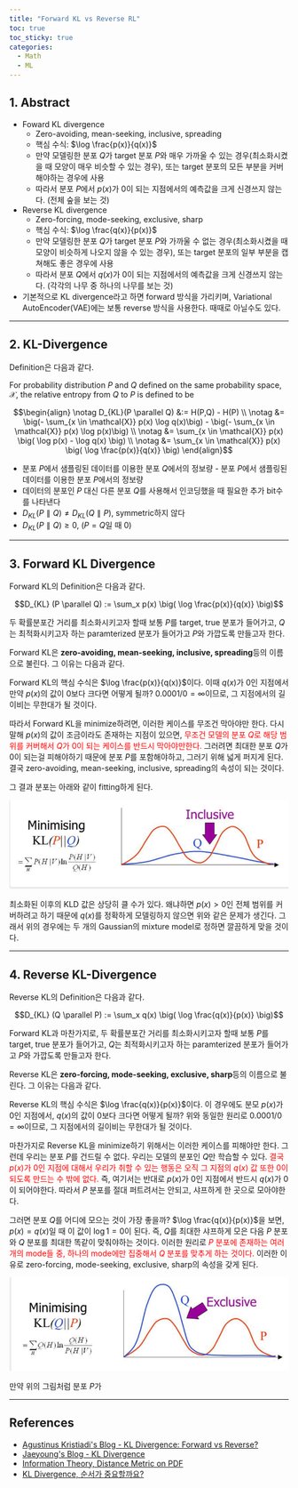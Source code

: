 ```yaml
---
title: "Forward KL vs Reverse RL"
toc: true
toc_sticky: true
categories:
  - Math
  - ML
---
```


## 1. Abstract

- Foward KL divergence
  - Zero-avoiding, mean-seeking, inclusive, spreading
  - 핵심 수식: $\log \frac{p(x)}{q(x)}$
  - 만약 모델링한 분포 $Q$가 target 분포 $P$와 매우 가까울 수 있는 경우(최소화시켰을 때 모양이 매우 비슷할 수 있는 경우), 또는 target 분포의 모든 부분을 커버해야하는 경우에 사용
  - 따라서 분포 $P$에서 $p(x)$가 0이 되는 지점에서의 예측값을 크게 신경쓰지 않는다. (전체 숲을 보는 것)
- Reverse KL divergence
  - Zero-forcing, mode-seeking, exclusive, sharp
  - 핵심 수식: $\log \frac{q(x)}{p(x)}$
  - 만약 모델링한 분포 $Q$가 target 분포 $P$와 가까울 수 없는 경우(최소화시켰을 때 모양이 비슷하게 나오지 않을 수 있는 경우), 또는 target 분포의 일부 부분을 캡쳐해도 좋은 경우에 사용
  - 따라서 분포 $Q$에서 $q(x)$가 0이 되는 지점에서의 예측값을 크게 신경쓰지 않는다. (각각의 나무 중 하나의 나무를 보는 것)
- 기본적으로 KL divergence라고 하면 forward 방식을 가리키며, Variational AutoEncoder(VAE)에는 보통 reverse 방식을 사용한다. 때때로 아닐수도 있다.

---

## 2. KL-Divergence

Definition은 다음과 같다.

For probability distribution $P$ and $Q$ defined on the same probability space, $\mathcal{X}$, the relative entropy from $Q$ to $P$ is defined to be

$$\begin{align} \notag D_{KL}(P \parallel Q) &:= H(P,Q) - H(P)
\\ \notag &= \big(- \sum_{x \in \mathcal{X}} p(x) \log q(x)\big) - \big(- \sum_{x \in \mathcal{X}} p(x) \log p(x)\big)
\\ \notag &= \sum_{x \in \mathcal{X}} p(x) \big( \log p(x) - \log q(x) \big)
\\ \notag &= \sum_{x \in \mathcal{X}} p(x) \big( \log \frac{p(x)}{q(x)} \big)
\end{align}$$

- 분포 $P$에서 샘플링된 데이터를 이용한 분포 $Q$에서의 정보량 - 분포 $P$에서 샘플링된 데이터를 이용한 분포 $P$에서의 정보량
- 데이터의 분포인 $P$ 대신 다른 분포 $Q$를 사용해서 인코딩했을 때 필요한 추가 bit수를 나타낸다
- $D_{KL} (P \parallel Q) \neq D_{KL} (Q \parallel P)$, symmetric하지 않다
- $D_{KL} (P \parallel Q) \geq 0$, ($P=Q$일 때 $0$)

---

## 3. Forward KL Divergence

Forward KL의 Definition은 다음과 같다.

$$D_{KL} (P \parallel Q) := \sum_x p(x) \big( \log \frac{p(x)}{q(x)} \big)$$

두 확률분포간 거리를 최소화시키고자 할때 보통 $P$를 target, true 분포가 들어가고, $Q$는 최적화시키고자 하는 paramterized 분포가 들어가고 $P$와 가깝도록 만들고자 한다.

Forward KL은 **zero-avoiding, mean-seeking, inclusive, spreading**등의 이름으로 불린다. 그 이유는 다음과 같다.

Forward KL의 핵심 수식은 $\log \frac{p(x)}{q(x)}$이다. 이때 $q(x)$가 0인 지점에서 만약 $p(x)$의 값이 0보다 크다면 어떻게 될까? $0.0001 / 0 = \infty$이므로, 그 지점에서의 길이비는 무한대가 될 것이다.

따라서 Forward KL을 minimize하려면, 이러한 케이스를 무조건 막아야만 한다. 다시 말해 $p(x)$의 값이 조금이라도 존재하는 지점이 있으면, <span style="color:red">무조건 모델의 분포 $Q$로 해당 범위를 커버해서 $Q$가 0이 되는 케이스를 반드시 막아야만한다.</span> 그러려면 최대한 분포 $Q$가 0이 되는걸 피해야하기 때문에 분포 $P$를 포함해야하고, 그러기 위해 넓게 퍼지게 된다. 결국 zero-avoiding, mean-seeking, inclusive, spreading의 속성이 되는 것이다.

그 결과 분포는 아래와 같이 fitting하게 된다.

<center> <img src='../assets/images/kl/forward_kl.png' width="700"> </center>

최소화된 이후의 KLD 값은 상당히 클 수가 있다. 왜냐하면 $p(x) > 0$인 전체 범위를 커버하려고 하기 때문에 $q(x)$를 정확하게 모델링하지 않으면 위와 같은 문제가 생긴다. 그래서 위의 경우에는 두 개의 Gaussian의 mixture model로 정하면 깔끔하게 맞을 것이다.

---

## 4. Reverse KL-Divergence

Reverse KL의 Definition은 다음과 같다.

$$D_{KL} (Q \parallel P) := \sum_x q(x) \big( \log \frac{q(x)}{p(x)} \big)$$

Forward KL과 마찬가지로, 두 확률분포간 거리를 최소화시키고자 할때 보통 $P$를 target, true 분포가 들어가고, $Q$는 최적화시키고자 하는 paramterized 분포가 들어가고 $P$와 가깝도록 만들고자 한다.

Reverse KL은 **zero-forcing, mode-seeking, exclusive, sharp**등의 이름으로 불린다. 그 이유는 다음과 같다.

Reverse KL의 핵심 수식은 $\log \frac{q(x)}{p(x)}$이다. 이 경우에도 분모 $p(x)$가 0인 지점에서, $q(x)$의 값이 0보다 크다면 어떻게 될까? 위와 동일한 원리로 $0.0001 / 0 = \infty$이므로, 그 지점에서의 길이비는 무한대가 될 것이다.

마찬가지로 Reverse KL을 minimize하기 위해서는 이러한 케이스를 피해야만 한다. 그런데 우리는 분포 $P$를 건드릴 수 없다. 우리는 모델의 분포인 $Q$만 학습할 수 있다. <span style="color:red">결국 $p(x)$가 0인 지점에 대해서 우리가 취할 수 있는 행동은 오직 그 지점의 $q(x)$ 값 또한 0이 되도록 만드는 수 밖에 없다.</span> 즉, 여기서는 반대로 $p(x)$가 0인 지점에서 반드시 $q(x)$가 0이 되어야한다. 따라서 $P$ 분포를 절대 퍼트려서는 안되고, 샤프하게 한 곳으로 모아야한다.

그러면 분포 $Q$를 어디에 모으는 것이 가장 좋을까? $\log \frac{q(x)}{p(x)}$을 보면, $p(x)=q(x)$일 때 이 값이 $\log 1 = 0$이 된다. 즉, $Q$를 최대한 샤프하게 모은 다음 $P$ 분포와 $Q$ 분포를 최대한 똑같이 맞춰야하는 것이다. 이러한 원리로 <span style="color:red">$P$ 분포에 존재하는 여러 개의 mode들 중, 하나의 mode에만 집중해서 $Q$ 분포를 맞추게 하는 것이다.</span> 이러한 이유로 zero-forcing, mode-seeking, exclusive, sharp의 속성을 갖게 된다.

<center> <img src='../assets/images/kl/reverse_kl.png' width="700"> </center>

만약 위의 그림처럼 분포 $P$가

---

## References

- [Agustinus Kristiadi's Blog - KL Divergence: Forward vs Reverse?](https://wiseodd.github.io/techblog/2016/12/21/forward-reverse-kl/)
- [Jaeyoung's Blog - KL Divergence](https://en.wikipedia.org/wiki/Entropy_(information_theory))
- [Information Theory, Distance Metric on PDF](https://en.wikipedia.org/wiki/Cross_entropy)
- [KL Divergence, 순서가 중요할까요?](https://www.youtube.com/watch?v=c5nTnvGHG4E)
